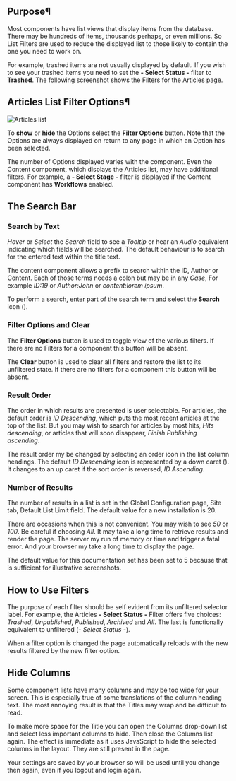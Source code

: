 <!-- Filename: Help6.x:List_Filters / Display title: List Filters -->

## Purpose¶

Most components have list views that display items from the database. There
may be hundreds of items, thousands perhaps, or even millions. So List Filters
are used to reduce the displayed list to those likely to contain the one you
need to work on.

For example, trashed items are not usually displayed by default. If you wish
to see your trashed items you need to set the **- Select Status -** filter to
**Trashed**. The following screenshot shows the Filters for the Articles page.

## Articles List Filter Options¶

![Articles list](../../../en/images/common-elements/articles-list-filter-options.png "")

To **show** or **hide** the Options select the **Filter Options** button. Note
that the Options are always displayed on return to any page in which an Option
has been selected.

The number of Options displayed varies with the component. Even the Content
component, which displays the Articles list, may have additional filters. For
example, a **- Select Stage -** filter is displayed if the Content component
has **Workflows** enabled.

## The Search Bar

### Search by Text

*Hover* or *Select* the *Search* field to see a *Tooltip* or hear an *Audio*
equivalent indicating which fields will be searched. The default behaviour
is to search for the entered text within the title text.

The content component allows a prefix to search within the ID, Author or
Content. Each of those terms needs a colon but may be in any *Case*, For
example *ID:19* or *Author:John* or *content:lorem ipsum*.

To perform a search, enter part of the search term and select the **Search**
icon (<span class="filter-search-bar__button-icon icon-search" aria-hidden="true"></span>).

### Filter Options and Clear

The **Filter Options** button is used to toggle view of the various filters. If
there are no Filters for a component this button will be absent.

The **Clear** button is used to clear all filters and restore the list to its
unfiltered state. If there are no filters for a component this button will be
absent.

### Result Order

The order in which results are presented is user selectable. For articles, the
default order is *ID Descending*, which puts the most recent articles at the
top of the list. But you may wish to search for articles by most hits,
*Hits descending*, or articles that will soon disappear,
*Finish Publishing ascending*.

The result order my be changed by selecting an order icon in the list
column headings. The default *ID Descending* icon is represented by a
down caret (<span class="ms-1 icon-caret-down" aria-hidden="true"></span>).
It changes to an up caret if the sort order is reversed, *ID Ascending*.

### Number of Results

The number of results in a list is set in the Global Configuration page, Site
tab, Default List Limit field. The default value for a new installation is 20.

There are occasions when this is not convenient. You may wish to see *50* or
*100*. Be careful if choosing *All*. It may take a long time to retrieve
results and render the page. The server my run of memory or time and trigger
a fatal error. And your browser my take a long time to display the page.

The default value for this documentation set has been set to 5 because that is
sufficient for illustrative screenshots.

## How to Use Filters

The purpose of each filter should be self evident from its unfiltered selector
label. For example, the Articles **- Select Status -** Filter offers five
choices: *Trashed*, *Unpublished*, *Published*, *Archived* and *All*. The last
is functionally equivalent to unfiltered (*- Select Status -*).

When a filter option is changed the page automatically reloads with the new
results filtered by the new filter option.

## Hide Columns

Some component lists have many columns and may be too wide for your screen. This
is especially true of some translations of the column heading text. The most
annoying result is that the Titles may wrap and be difficult to read.

To make more space for the Title you can open the Columns drop-down list and
select less important columns to hide. Then close the Columns list again. The
effect is immediate as it uses JavaScript to hide the selected columns in the
layout. They are still present in the page.

Your settings are saved by your browser so will be used until you change then
again, even if you logout and login again.
